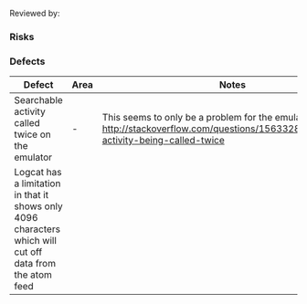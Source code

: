 Reviewed by:


### Risks

### Defects

Defect | Area | Notes
--- | --- | ---
Searchable activity called twice on the emulator | - | This seems to only be a problem for the emulator: http://stackoverflow.com/questions/15633282/searchable-activity-being-called-twice
Logcat has a limitation in that it shows only 4096 characters which will cut off data from the atom feed | 


